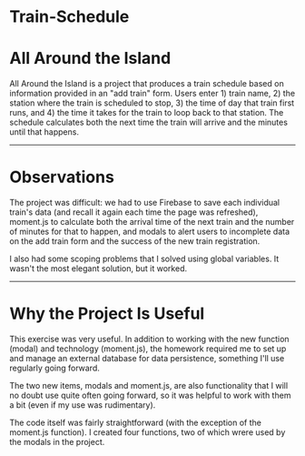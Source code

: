 # Train-Schedule

# All Around the Island

All Around the Island is a project that produces a train schedule based on information provided in an "add train" form. Users enter 1)  train name, 2) the station where the train is scheduled to stop, 3) the time of day that train first runs, and 4) the time it takes for the train to loop back to that station. The schedule calculates both the next time the train will arrive and the minutes until that happens.

- - -

# Observations

The project was difficult: we had to use Firebase to save each individual train's data (and recall it again each time the page was refreshed), moment.js to calculate both the arrival time of the next train and the number of minutes for that to happen, and modals to alert users to incomplete data on the add train form and the success of the new train registration.

I also had some scoping problems that I solved using global variables. It wasn't the most elegant solution, but it worked.

- - -

# Why the Project Is Useful 
This exercise was very useful. In addition to working with the new function (modal) and technology (moment.js), the homework required me to set up and manage an external database for data persistence, something I'll use regularly going forward. 

The two new items, modals and moment.js, are also functionality that I will no doubt use quite often going forward, so it was helpful to work with them a bit (even if my use was rudimentary). 

The code itself was fairly straightforward (with the exception of the moment.js function). I created four functions, two of which wrere used by the  modals in the project. 
